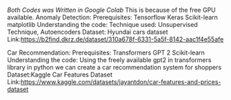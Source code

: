 *Both Codes was Written in Google Colab*
This is because of the free GPU available.
Anomaly Detection:
Prerequisites:
Tensorflow
Keras
Scikit-learn
matplotlib
Understanding the code:
Technique used: Unsupervised Technique, Autoencoders
Dataset: Hyundai cars dataset
Link:https://b2find.dkrz.de/dataset/310a678f-6331-5a5f-8142-aac1f4e55afe

Car Recommendation:
Prerequisites:
Transformers
GPT 2
Scikit-learn
Understanding the code:
Using the freely available gpt2 in transformers library in python we can create a car recommendation system for shoppers
Dataset:Kaggle Car Features Dataset
Link:https://www.kaggle.com/datasets/jayantdon/car-features-and-prices-dataset
